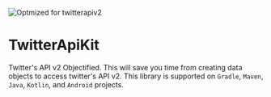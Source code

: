 ![Optmized for twitterapiv2](https://img.shields.io/badge/TwitterApi-v2-blue?style=for-the-badge)
# TwitterApiKit
Twitter's API v2 Objectified. This will save you time from creating data objects to access twitter's API v2. This library is supported on `Gradle`, `Maven`, `Java`, `Kotlin`, and `Android` projects. 
